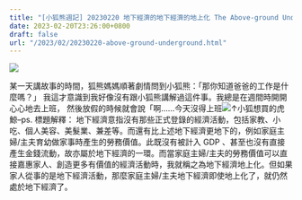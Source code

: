 ```yaml
---
title: "[小狐熊週記] 20230220 地下經濟的地下經濟的地上化 The Above-ground Underground Economy of the Underground Economy"
date: 2023-02-20T23:26:00+0800
draft: false
url: "/2023/02/20230220-above-ground-underground.html"
---
```


![](https://blogger.googleusercontent.com/img/proxy/AVvXsEgeHCxuZpHPo8rjIKMn30-994ur2F_GeOn09-YLv9iYxgWecsiqVJOOuwjBVbYQquq-0RvYZoENk_-1yPt5s78jTjLa2QGBLFjRV6uyOYNXTZ87Vh2iBSMrfOrMeIddBw=s0-d-e1-ft)




某一天講故事的時間，狐熊媽媽順著劇情問到小狐熊：「那你知道爸爸的工作是什麼嗎？」 我這才意識到我好像沒有跟小狐熊講解過這件事。我總是在週間時開開心心地去上班， 然後放假的時候就會說「啊……今天沒得上班![](https://blogger.googleusercontent.com/img/proxy/AVvXsEgeHCxuZpHPo8rjIKMn30-994ur2F_GeOn09-YLv9iYxgWecsiqVJOOuwjBVbYQquq-0RvYZoENk_-1yPt5s78jTjLa2QGBLFjRV6uyOYNXTZ87Vh2iBSMrfOrMeIddBw=s0-d-e1-ft)↑小狐想買的虎鯨–ps. 標題解釋： 地下經濟意指沒有那些正式登錄的經濟活動，包括家教、小吃、個人美容、美髮業、兼差等。而還有比上述地下經濟更地下的，例如家庭主婦/主夫育幼做家事時產生的勞務價值。此既沒有被計入 GDP 、甚至也沒有直接產生金錢流動，故亦屬於地下經濟的一環。而當家庭主婦/主夫的勞務價值可以直接嘉惠家人、創造更多有價值的經濟活動時，我就稱之為地下經濟地上化。但如果家人從事的是地下經濟活動，那麼家庭主婦/主夫地下經濟即使地上化了，就仍然處於地下經濟了。
